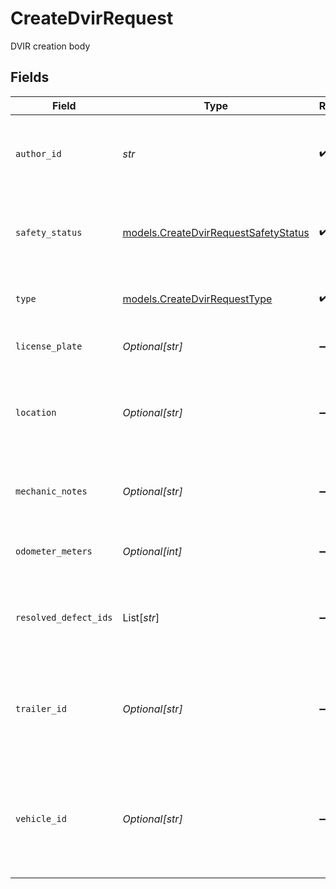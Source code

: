 # CreateDvirRequest

DVIR creation body


## Fields

| Field                                                                              | Type                                                                               | Required                                                                           | Description                                                                        | Example                                                                            |
| ---------------------------------------------------------------------------------- | ---------------------------------------------------------------------------------- | ---------------------------------------------------------------------------------- | ---------------------------------------------------------------------------------- | ---------------------------------------------------------------------------------- |
| `author_id`                                                                        | *str*                                                                              | :heavy_check_mark:                                                                 | Samsara user ID of the mechanic creating the DVIR.                                 | 11                                                                                 |
| `safety_status`                                                                    | [models.CreateDvirRequestSafetyStatus](../models/createdvirrequestsafetystatus.md) | :heavy_check_mark:                                                                 | Whether or not this vehicle or trailer is safe to drive.                           | safe                                                                               |
| `type`                                                                             | [models.CreateDvirRequestType](../models/createdvirrequesttype.md)                 | :heavy_check_mark:                                                                 | Only type 'mechanic' is currently accepted.                                        | mechanic                                                                           |
| `license_plate`                                                                    | *Optional[str]*                                                                    | :heavy_minus_sign:                                                                 | The license plate of this vehicle.                                                 | XHK1234                                                                            |
| `location`                                                                         | *Optional[str]*                                                                    | :heavy_minus_sign:                                                                 | Optional string if your jurisdiction requires a location of the DVIR.              | 350 Rhode Island St Ste. 400S, San Francisco, CA 94103                             |
| `mechanic_notes`                                                                   | *Optional[str]*                                                                    | :heavy_minus_sign:                                                                 | The mechanics notes on the DVIR.                                                   | Replaced headlight on passenger side.                                              |
| `odometer_meters`                                                                  | *Optional[int]*                                                                    | :heavy_minus_sign:                                                                 | The odometer reading in meters.                                                    | 14010293                                                                           |
| `resolved_defect_ids`                                                              | List[*str*]                                                                        | :heavy_minus_sign:                                                                 | Array of ids for defects being resolved with this DVIR.                            |                                                                                    |
| `trailer_id`                                                                       | *Optional[str]*                                                                    | :heavy_minus_sign:                                                                 | Id of trailer being inspected. Either vehicleId or trailerId must be provided.     | 11                                                                                 |
| `vehicle_id`                                                                       | *Optional[str]*                                                                    | :heavy_minus_sign:                                                                 | Id of vehicle being inspected. Either vehicleId or trailerId must be provided.     | 10                                                                                 |